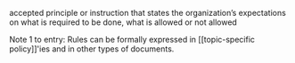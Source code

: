 accepted principle or instruction that states the organization’s expectations on what is required to be done, what is allowed or not allowed

Note 1 to entry: Rules can be formally expressed in [[topic-specific policy]]'ies and in other types of documents.